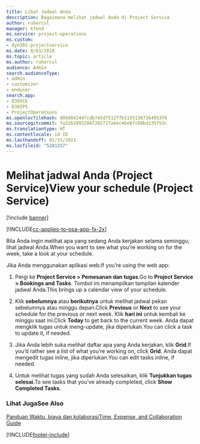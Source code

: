 ```yaml
---
title: Lihat Jadwal Anda
description: Bagaimana melihat jadwal Anda di Project Service
author: ruhercul
manager: kfend
ms.service: project-operations
ms.custom:
- dyn365-projectservice
ms.date: 8/03/2018
ms.topic: article
ms.author: ruhercul
audience: Admin
search.audienceType:
- admin
- customizer
- enduser
search.app:
- D365CE
- D365PS
- ProjectOperations
ms.openlocfilehash: 800d04244fcdb745d7512ffb11551367364053f6
ms.sourcegitcommit: fa32b1893286f20271fa4ec4be8fc68bd135f53c
ms.translationtype: HT
ms.contentlocale: id-ID
ms.lasthandoff: 02/15/2021
ms.locfileid: "5281257"
---
```

# <a name="view-your-schedule-project-service"></a><span data-ttu-id="fd8e1-103">Melihat jadwal Anda (Project Service)</span><span class="sxs-lookup"><span data-stu-id="fd8e1-103">View your schedule (Project Service)</span></span>

[!include [banner](../includes/psa-now-project-operations.md)]

[!INCLUDE[cc-applies-to-psa-app-1x-2x](../includes/cc-applies-to-psa-app-1x-2x.md)]

<span data-ttu-id="fd8e1-104">Bila Anda ingin melihat apa yang sedang Anda kerjakan selama seminggu, lihat jadwal Anda.</span><span class="sxs-lookup"><span data-stu-id="fd8e1-104">When you want to see what you’re working on for the week, take a look at your schedule.</span></span>  
  
 <span data-ttu-id="fd8e1-105">Jika Anda menggunakan aplikasi web:</span><span class="sxs-lookup"><span data-stu-id="fd8e1-105">If you’re using the web app:</span></span>  
  
1.  <span data-ttu-id="fd8e1-106">Pergi ke **Project Service > Pemesanan dan tugas**.</span><span class="sxs-lookup"><span data-stu-id="fd8e1-106">Go to **Project Service > Bookings and Tasks**.</span></span> <span data-ttu-id="fd8e1-107">Tombol ini menampilkan tampilan kalender jadwal Anda.</span><span class="sxs-lookup"><span data-stu-id="fd8e1-107">This brings up a calendar view of your schedule.</span></span>  
  
2.  <span data-ttu-id="fd8e1-108">Klik **sebelumnya** atau **berikutnya** untuk melihat jadwal pekan sebelumnya atau minggu depan.</span><span class="sxs-lookup"><span data-stu-id="fd8e1-108">Click **Previous** or **Next** to see your schedule for the previous or next week.</span></span> <span data-ttu-id="fd8e1-109">Klik **hari ini** untuk kembali ke minggu saat ini.</span><span class="sxs-lookup"><span data-stu-id="fd8e1-109">Click **Today** to get back to the current week.</span></span> <span data-ttu-id="fd8e1-110">Anda dapat mengklik tugas untuk meng-update, jika diperlukan.</span><span class="sxs-lookup"><span data-stu-id="fd8e1-110">You can click a task to update it, if needed.</span></span>  
  
3.  <span data-ttu-id="fd8e1-111">Jika Anda lebih suka melihat daftar apa yang Anda kerjakan, klik **Grid**.</span><span class="sxs-lookup"><span data-stu-id="fd8e1-111">If you’d rather see a list of what you’re working on, click **Grid**.</span></span> <span data-ttu-id="fd8e1-112">Anda dapat mengedit tugas inline, jika diperlukan.</span><span class="sxs-lookup"><span data-stu-id="fd8e1-112">You can edit tasks inline, if needed.</span></span>  
  
4.  <span data-ttu-id="fd8e1-113">Untuk melihat tugas yang sudah Anda selesaikan, klik **Tunjukkan tugas selesai**.</span><span class="sxs-lookup"><span data-stu-id="fd8e1-113">To see tasks that you’ve already completed, click **Show Completed Tasks**.</span></span>  
  
### <a name="see-also"></a><span data-ttu-id="fd8e1-114">Lihat Juga</span><span class="sxs-lookup"><span data-stu-id="fd8e1-114">See Also</span></span>  
 [<span data-ttu-id="fd8e1-115">Panduan Waktu, biaya dan kolaborasi</span><span class="sxs-lookup"><span data-stu-id="fd8e1-115">Time, Expense, and Collaboration Guide</span></span>](../psa/time-expense-collaboration-guide.md)


[!INCLUDE[footer-include](../includes/footer-banner.md)]
